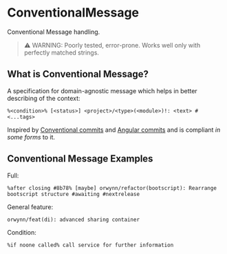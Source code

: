 # ConventionalMessage
Conventional Message handling.

> ⚠️ WARNING: Poorly tested, error-prone. Works well only with perfectly matched strings.

## What is Conventional Message?
A specification for domain-agnostic message which helps in better describing of the context:
```
%<condition>% [<status>] <project>/<type>(<module>)!: <text> #<...tags>
```

Inspired by [Conventional commits](https://www.conventionalcommits.org/en/v1.0.0/) and [Angular commits](https://gist.github.com/brianclements/841ea7bffdb01346392c) and is compliant *in some forms* to it.

## Conventional Message Examples
Full:
```
%after closing #8b78% [maybe] orwynn/refactor(bootscript): Rearrange bootscript structure #awaiting #nextrelease
```

General feature:
```
orwynn/feat(di): advanced sharing container
```

Condition:
```
%if noone called% call service for further information
```
